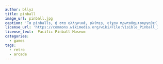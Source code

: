 ```yaml
---
author: bllyz
title: pinball
image_url: pinball.jpg
caption: 'Τα pinballs, ή στα ελληνικά, φλίπερ, είχαν πρωτοδημιουργηθεί το 1643 στην Γαλλία απο ξύλο στην απλούστερη μορφή τους.Αργότερα το 1900 άρχισαν να λειτουργούν με κέρματα και το από το 1930 ήταν η μόδα και η διασκέδαση που υπήρχε σε κάθε μπαρ, με φωτιζόμενο πίνακα, σκορ και ήχους.'
license_url: 'https://commons.wikimedia.org/wiki/File:Visible_Pinball_III_-_Pacific_Pinball_Museum_cropped.jpg'
license_text:  Pacific Pinball Museum
categories:
  - games
tags:
  - retro
  - arcade
---
```

